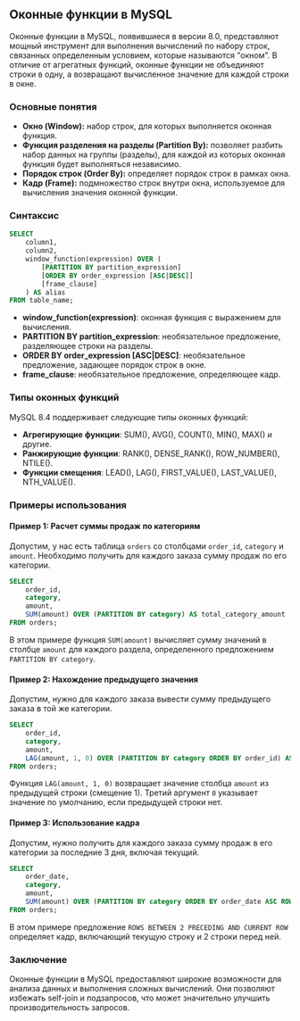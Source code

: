 ## Оконные функции в MySQL

Оконные функции в MySQL, появившиеся в версии 8.0, представляют мощный инструмент для выполнения вычислений по набору строк, связанных определенным условием, которые называются "окном". В отличие от агрегатных функций, оконные функции не объединяют строки в одну, а возвращают вычисленное значение для каждой строки в окне.

### Основные понятия

* **Окно (Window):** набор строк, для которых выполняется оконная функция.
* **Функция разделения на разделы (Partition By):**  позволяет разбить набор данных на группы (разделы), для каждой из которых оконная функция будет выполняться независимо.
* **Порядок строк (Order By):**  определяет порядок строк в рамках окна.
* **Кадр (Frame):**  подмножество строк внутри окна, используемое для вычисления значения оконной функции.

### Синтаксис

```sql
SELECT 
    column1, 
    column2, 
    window_function(expression) OVER (
        [PARTITION BY partition_expression]
        [ORDER BY order_expression [ASC|DESC]]
        [frame_clause]
    ) AS alias
FROM table_name;
```

* **window_function(expression)**: оконная функция с выражением для вычисления.
* **PARTITION BY partition_expression**:  необязательное предложение, разделяющее строки на разделы.
* **ORDER BY order_expression [ASC|DESC]**:  необязательное предложение, задающее порядок строк в окне.
* **frame_clause**:  необязательное предложение, определяющее кадр.

### Типы оконных функций

MySQL 8.4 поддерживает следующие типы оконных функций:

* **Агрегирующие функции**: SUM(), AVG(), COUNT(), MIN(), MAX() и другие.
* **Ранжирующие функции**:  RANK(), DENSE_RANK(), ROW_NUMBER(), NTILE().
* **Функции смещения**: LEAD(), LAG(), FIRST_VALUE(), LAST_VALUE(), NTH_VALUE().

### Примеры использования

#### Пример 1: Расчет суммы продаж по категориям

Допустим, у нас есть таблица `orders` со столбцами `order_id`, `category` и `amount`. Необходимо получить для каждого заказа сумму продаж по его категории.

```sql
SELECT
    order_id,
    category,
    amount,
    SUM(amount) OVER (PARTITION BY category) AS total_category_amount
FROM orders;
```

В этом примере функция `SUM(amount)` вычисляет сумму значений в столбце `amount` для каждого раздела, определенного предложением `PARTITION BY category`. 

#### Пример 2:  Нахождение предыдущего значения

Допустим, нужно для каждого заказа вывести сумму предыдущего заказа в той же категории.

```sql
SELECT
    order_id,
    category,
    amount,
    LAG(amount, 1, 0) OVER (PARTITION BY category ORDER BY order_id) AS previous_amount
FROM orders;
```

Функция `LAG(amount, 1, 0)` возвращает значение столбца `amount` из предыдущей строки (смещение 1). Третий аргумент `0` указывает значение по умолчанию, если предыдущей строки нет.  

#### Пример 3:  Использование кадра

Допустим, нужно получить для каждого заказа сумму продаж в его категории за последние 3 дня, включая текущий.

```sql
SELECT
    order_date,
    category,
    amount,
    SUM(amount) OVER (PARTITION BY category ORDER BY order_date ASC ROWS BETWEEN 2 PRECEDING AND CURRENT ROW) AS rolling_sum
FROM orders;
```

В этом примере предложение `ROWS BETWEEN 2 PRECEDING AND CURRENT ROW` определяет кадр, включающий текущую строку и 2 строки перед ней.

### Заключение

Оконные функции в MySQL предоставляют широкие возможности для анализа данных и выполнения сложных вычислений.  Они позволяют избежать self-join и подзапросов, что может значительно улучшить производительность запросов.
